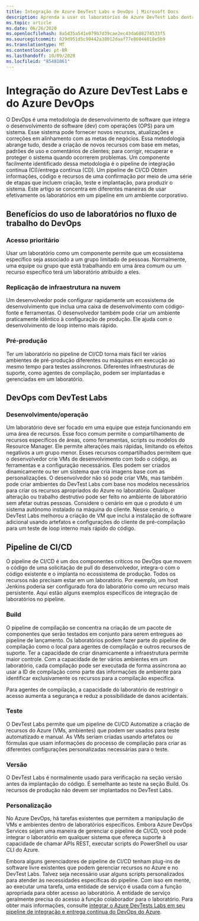 ```yaml
---
title: Integração de Azure DevTest Labs e DevOps | Microsoft Docs
description: Aprenda a usar os laboratórios de Azure DevTest Labs dentro de um ambiente de integração contínua (CI)/entrega contínua (CD) em ambientes corporativos.
ms.topic: article
ms.date: 06/26/2020
ms.openlocfilehash: 8a5d35a541e079b7d39cae2ec43da608274533f5
ms.sourcegitcommit: 829d951d5c90442a38012daaf77e86046018e5b9
ms.translationtype: MT
ms.contentlocale: pt-BR
ms.lasthandoff: 10/09/2020
ms.locfileid: "85481061"
---
```

# <a name="integration-of-azure-devtest-labs-and-azure-devops"></a>Integração do Azure DevTest Labs e do Azure DevOps
O DevOps é uma metodologia de desenvolvimento de software que integra o desenvolvimento de software (dev) com operações (OPS) para um sistema. Esse sistema pode fornecer novos recursos, atualizações e correções em alinhamento com as metas de negócios. Essa metodologia abrange tudo, desde a criação de novos recursos com base em metas, padrões de uso e comentários de clientes; para corrigir, recuperar e proteger o sistema quando ocorrerem problemas. Um componente facilmente identificado dessa metodologia é o pipeline de integração contínua (CI)/entrega contínua (CD). Um pipeline de CI/CD Obtém informações, código e recursos de uma confirmação por meio de uma série de etapas que incluem criação, teste e implantação, para produzir o sistema. Este artigo se concentra em diferentes maneiras de usar efetivamente os laboratórios em um pipeline em um ambiente corporativo. 

## <a name="benefits-of-using-labs-in-devops-workflow"></a>Benefícios do uso de laboratórios no fluxo de trabalho do DevOps 

### <a name="focused-access"></a>Acesso prioritário 
Usar um laboratório como um componente permite que um ecossistema específico seja associado a um grupo limitado de pessoas. Normalmente, uma equipe ou grupo que está trabalhando em uma área comum ou um recurso específico terá um laboratório atribuído a eles.   

### <a name="infrastructure-replication-in-the-cloud"></a>Replicação de infraestrutura na nuvem 
Um desenvolvedor pode configurar rapidamente um ecossistema de desenvolvimento que inclua uma caixa de desenvolvimento com código-fonte e ferramentas. O desenvolvedor também pode criar um ambiente praticamente idêntico à configuração de produção. Ele ajuda com o desenvolvimento de loop interno mais rápido. 

### <a name="pre-production"></a>Pré-produção 
Ter um laboratório no pipeline de CI/CD torna mais fácil ter vários ambientes de pré-produção diferentes ou máquinas em execução ao mesmo tempo para testes assíncronos. Diferentes infraestruturas de suporte, como agentes de compilação, podem ser implantadas e gerenciadas em um laboratório. 

## <a name="devops-with-devtest-labs"></a>DevOps com DevTest Labs 

### <a name="development--operation"></a>Desenvolvimento/operação 
Um laboratório deve ser focado em uma equipe que esteja funcionando em uma área de recursos. Esse foco comum permite o compartilhamento de recursos específicos de áreas, como ferramentas, scripts ou modelos do Resource Manager. Ele permite alterações mais rápidas, limitando os efeitos negativos a um grupo menor. Esses recursos compartilhados permitem que o desenvolvedor crie VMs de desenvolvimento com todo o código, as ferramentas e a configuração necessários. Eles podem ser criados dinamicamente ou ter um sistema que cria imagens base com as personalizações. O desenvolvedor não só pode criar VMs, mas também pode criar ambientes do DevTest Labs com base nos modelos necessários para criar os recursos apropriados do Azure no laboratório. Qualquer alteração ou trabalho destrutivo pode ser feito no ambiente de laboratório sem afetar outras pessoas. Considere o cenário em que o produto é um sistema autônomo instalado na máquina do cliente. Nesse cenário, o DevTest Labs melhorou a criação de VM que inclui a instalação de software adicional usando artefatos e configurações do cliente de pré-compilação para um teste de loop interno mais rápido do código. 
  
## <a name="cicd-pipeline"></a>Pipeline de CI/CD 
O pipeline de CI/CD é um dos componentes críticos no DevOps que movem o código de uma solicitação de pull do desenvolvedor, integra-o com o código existente e o implanta no ecossistema de produção. Todos os recursos não precisam estar em um laboratório. Por exemplo, um host Jenkins poderia ser configurado fora do laboratório como um recurso mais persistente. Aqui estão alguns exemplos específicos de integração de laboratórios no pipeline. 

### <a name="build"></a>Build 
O pipeline de compilação se concentra na criação de um pacote de componentes que serão testados em conjunto para serem entregues ao pipeline de lançamento. Os laboratórios podem fazer parte do pipeline de compilação como o local para agentes de compilação e outros recursos de suporte. Ter a capacidade de criar dinamicamente a infraestrutura permite maior controle. Com a capacidade de ter vários ambientes em um laboratório, cada compilação pode ser executada de forma assíncrona ao usar a ID de compilação como parte das informações de ambiente para identificar exclusivamente os recursos para a compilação específica.   

Para agentes de compilação, a capacidade do laboratório de restringir o acesso aumenta a segurança e reduz a possibilidade de danos acidentais.  

### <a name="test"></a>Teste 
O DevTest Labs permite que um pipeline de CI/CD Automatize a criação de recursos do Azure (VMs, ambientes) que podem ser usados para teste automatizado e manual. As VMs seriam criadas usando artefatos ou fórmulas que usam informações do processo de compilação para criar as diferentes configurações personalizadas necessárias para o teste.   

### <a name="release"></a>Versão 
O DevTest Labs é normalmente usado para verificação na seção versão antes da implantação do código. É semelhante ao teste na seção Build. Os recursos de produção não devem ser implantados no DevTest Labs. 

### <a name="customization"></a>Personalização 
No Azure DevOps, há tarefas existentes que permitem a manipulação de VMs e ambientes dentro de laboratórios específicos. Embora Azure DevOps Services sejam uma maneira de gerenciar o pipeline de CI/CD, você pode integrar o laboratório em qualquer sistema que ofereça suporte à capacidade de chamar APIs REST, executar scripts do PowerShell ou usar CLI do Azure. 

Embora alguns gerenciadores de pipeline de CI/CD tenham plug-ins de software livre existentes que podem gerenciar recursos no Azure e no DevTest Labs. Talvez seja necessário usar alguns scripts personalizados para atender às necessidades específicas do pipeline.  Com isso em mente, ao executar uma tarefa, uma entidade de serviço é usada com a função apropriada para obter acesso ao laboratório. A entidade de serviço geralmente precisa do acesso à função colaborador para o laboratório. Para obter mais informações, consulte [integrar o Azure DevTests Labs em seu pipeline de integração e entrega contínua do DevOps do Azure](devtest-lab-integrate-ci-cd.md). 
 